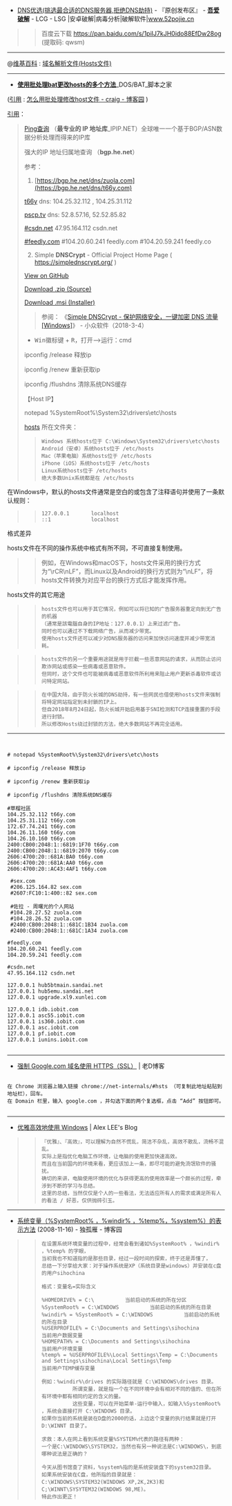 - [DNS优选(挑选最合适的DNS服务器,拒绝DNS劫持)](https://www.52pojie.cn/forum.php?mod=viewthread&tid=976081&ctid=1767) - 『原创发布区』 - [**吾爱破解**](https://www.52pojie.cn/) - LCG - LSG |安卓破解|病毒分析|破解软件|www.52pojie.cn  
>> 百度云下载 https://pan.baidu.com/s/1piIJ7kJH0ido88EfDw28og (提取码: qwsm)

-----------------------------

@<a href="https://zh.wikipedia.org/zh/" title="维基百科，自由的百科全书">维基百科</a>  :  <a href="https://zh.wikipedia.org/zh/Hosts%E6%96%87%E4%BB%B6" title="域名解析文件(Hosts文件) - 维基百科，自由的百科全书">域名解析文件(Hosts文件)</a> 

-----------------------------

- [**使用批处理bat更改hosts的多个方法**](https://www.jb51.net/article/51902.htm)_DOS/BAT_脚本之家

([引用](https://www.cnblogs.com/craig/archive/2011/05/09/2041433.html) : [怎么用批处理修改host文件 - craig - 博客园](https://www.cnblogs.com/craig/archive/2011/05/09/2041433.html) )

[引用](https://github.com/taoste/Hello-World/issues/2#issuecomment-374911469)：

> [Ping查询](https://www.ipip.net/ping.php) （**最专业的 IP 地址库**_IPIP.NET）全球唯一一个基于BGP/ASN数据分析处理而得来的IP库
> 
> 强大的IP 地址归属地查询 （**bgp.he.net**）
> 
> 参考：
> 
> 1. [https://bgp.he.net/dns/zuola.com](https://bgp.he.net/dns/t66y.com)
> 
> [t66y](https://bgp.he.net/dns/sex.com) dns: 104.25.32.112 , 104.25.31.112
> 
> [pscp.tv](https://bgp.he.net/dns/pscp.tv) dns:  52.8.57.16, 52.52.85.82 
> 
> [#csdn.net](https://bgp.he.net/dns/csdn.net)
> 47.95.164.112 csdn.net
>
> [#feedly.com](https://bgp.he.net/dns/feedly.com)
> #104.20.60.241 feedly.com 
> #104.20.59.241 feedly.co
>
> 2. Simple **DNSCrypt** - Official Project Home Page ( https://simplednscrypt.org/  )
> 
> [View on GitHub](https://github.com/bitbeans/SimpleDnsCrypt)
> 
> [Download .zip (Source)](https://github.com/bitbeans/SimpleDnsCrypt/zipball/master) 
> 
> [Download .msi (Installer)](https://github.com/bitbeans/SimpleDnsCrypt/releases/download/0.4.2/SimpleDNSCrypt.msi) 
> 
>> 参阅： 《[Simple DNSCrypt - 保护网络安全，一键加密 DNS 流量 [Windows]](https://www.appinn.com/simple-dnscrypt)》 - 小众软件（2018-3-4）
> - <kbd>Win徽标键</kbd> + <kbd>R</kbd>，打开-->运行：cmd
> 
> ipconfig /release 释放ip
> 
> ipconfig /renew 重新获取ip
> 
> ipconfig /flushdns 清除系统DNS缓存
> 
> 【Host IP】
> 
> notepad %SystemRoot%\System32\drivers\etc\hosts
> 
> <a href="https://zh.wikipedia.org/zh/Hosts%E6%96%87%E4%BB%B6" title="域名解析文件(Hosts文件) - 维基百科，自由的百科全书">hosts</a> 所在文件夹：
> 
> >     Windows 系统hosts位于 C:\Windows\System32\drivers\etc\hosts
> >     Android（安卓）系统hosts位于 /etc/hosts
> >     Mac（苹果电脑）系统hosts位于 /etc/hosts
> >     iPhone（iOS）系统hosts位于 /etc/hosts
> >     Linux系统hosts位于 /etc/hosts
> >     绝大多数Unix系统都是在 /etc/hosts

在Windows中，默认的hosts文件通常是空白的或包含了注释语句并使用了一条默认规则：

> >     127.0.0.1       localhost
> >     ::1             localhost

格式差异

hosts文件在不同的操作系统中格式有所不同，不可直接复制使用。

> >    例如，在Windows和macOS下，hosts文件采用的换行方式为“\rCR\nLF”，而Linux以及Android的换行方式则为“\nLF”，将hosts文件转换为对应平台的换行方式后才能发挥作用。

hosts文件的其它用途

> >     hosts文件也可以用于其它情况，例如可以将已知的广告服务器重定向到无广告的机器
> >     （通常是該電腦自身的IP地址：127.0.0.1）上来过滤广告。
> >     同时也可以通过不下载网络广告，从而减少带宽。
> >     使用hosts文件还可以减少对DNS服务器的访问来加快访问速度并减少带宽消耗。

> >     hosts文件的另一个重要用途就是用于拦截一些恶意网站的请求，从而防止访问欺诈网站或感染一些病毒或恶意软件。
> >     但同时，这个文件也可能被病毒或恶意软件所利用来阻止用户更新杀毒软件或访问特定网站。

> >     在中国大陆，由于防火长城的DNS劫持，有一些网民也借使用hosts文件来强制将特定网站指定到未封鎖的IP上。
> >     但自2018年8月24日起，防火长城开始启用基于SNI检测和TCP连接重置的手段进行封锁。
> >     所以修改Hosts绕过封锁的方法，绝大多数网站不再完全适用。

-----

<pre><code>

# notepad %SystemRoot%\System32\drivers\etc\hosts

# ipconfig /release 释放ip

# ipconfig /renew 重新获取ip

# ipconfig /flushdns 清除系统DNS缓存

#草榴社區
104.25.32.112 t66y.com
104.25.31.112 t66y.com
172.67.74.241 t66y.com
104.26.11.160 t66y.com
104.26.10.160 t66y.com
2400:CB00:2048:1::6819:1F70 t66y.com
2400:CB00:2048:1::6819:2070 t66y.com
2606:4700:20::681A:BA0 t66y.com
2606:4700:20::681A:AA0 t66y.com
2606:4700:20::AC43:4AF1 t66y.com
 
 #sex.com
 #206.125.164.82 sex.com
 #2607:FC10:1:400::82 sex.com
 
 #佐拉 - 周曙光的个人网站
 #104.28.27.52 zuola.com
 #104.28.26.52 zuola.com
 #2400:CB00:2048:1::681C:1B34 zuola.com
 #2400:CB00:2048:1::681C:1A34 zuola.com
 
#feedly.com
104.20.60.241 feedly.com
104.20.59.241 feedly.com

#csdn.net
47.95.164.112 csdn.net

127.0.0.1 hub5btmain.sandai.net
127.0.0.1 hub5emu.sandai.net
127.0.0.1 upgrade.xl9.xunlei.com

127.0.0.1 idb.iobit.com
127.0.0.1 asc55.iobit.com
127.0.0.1 is360.iobit.com
127.0.0.1 asc.iobit.com
127.0.0.1 pf.iobit.com
127.0.0.1 iunins.iobit.com

</code></pre>

-----

- [强制 Google.com 域名使用 HTTPS（SSL）](https://laod.cn/hosts/suggestions-for-google-hosts-https-ssl.html) | 老D博客
<pre><code>
在 Chrome 浏览器上输入链接 chrome://net-internals/#hsts （可复制此地址粘贴到地址栏），回车。
在 Domain 栏里，输入 google.com ，并勾选下面的两个复选框，点击 “Add” 按钮即可。
 </code></pre>
 
 -----
 
- [优雅高效地使用 Windows](http://saili.science/2016/10/17/windows-use/) | Alex LEE's Blog

> >     『优雅』、『高效』，可以理解为自然不慌乱，简洁不杂乱，高效不散乱，流畅不混乱。
> >     实际上是指优化电脑工作环境，让电脑的使用更加快速高效。
> >     而且在当前国内的环境来看，更应该加上一条，即尽可能的避免流氓软件的骚扰。
> >     确切的来讲，电脑使用环境的优化与获得更高的使用效率是一个颇长的过程，牵涉到不断的学习与总结。
> >     这里的总结，当然仅仅是个人的一些看法，无法适应所有人的需求或满足所有人的看法 / 好恶，仅供抛砖引玉。

-----

- [系统变量（%SystemRoot% ，%windir% ，%temp%，%system%）的表示方法](http://www.cnblogs.com/5tao/archive/2008/11/16/1334526.html) (2008-11-16) - 独孤雁 - 博客园

> >     在设置系统环境变量的过程中，经常会看到诸如%SystemRoot% ，%windir% ，%temp% 的字眼，
> >     当初我也不知道指的是那些目录，经过一段时间的探索，终于还是弄懂了，
> >     总结一下分享给大家：对于操作系统是XP（系统目录是windows）并安装在c盘的用户sihochina
> >     
> >     格式：变量名=实际含义 
> >      
> >     %HOMEDRIVE% = C:\          当前启动的系统的所在分区 
> >     %SystemRoot% = C:\WINDOWS          当前启动的系统的所在目录 
> >     %windir% = %SystemRoot% = C:\WINDOWS          当前启动的系统的所在目录 
> >     %USERPROFILE% = C:\Documents and Settings\sihochina          当前用户数据变量 
> >     %HOMEPATH% = C:\Documents and Settings\sihochina          当前用户环境变量 
> >     %temp% = %USERPROFILE%\Local Settings\Temp = C:\Documents and Settings\sihochina\Local Settings\Temp         
> >     当前用户TEMP缓存变量 
> >     
> >     例如：%windir%\drives 的实际路径就是 C:\WINDOWS\drives 目录。 
> >               所谓变量，就是指一个在不同环境中会有相对不同的值的、但在所有环境中都有相同约定的含义的量。 
> >               这些变量，可以在开始菜单-运行中输入，如输入%SystemRoot% ，系统会直接打开 C:\WINDOWS 目录。 
> >     如果你当前的系统是装在D盘的2000的话，上边这个变量的执行结果就是打开 D:\WINNT 目录了。 
> >     
> >     求救：本人在网上看到系统变量%SYSTEM%代表的路径有两种：
> >     一个是C:\WINDOWS\SYSTEM32，当然也有另一种说法是C:\WINDOWS\，到底哪种说法是正确的？
> >     
> >     今天从图书馆查了资料，%system%指的是系统安装盘下的system32目录。
> >     如果系统安装在C盘，他所指的目录就是：
> >     C:\WINDOWS\SYSTEM32(WINDOWS XP,2K,2K3)和C;\WINNT\SYSYTEM32(WINDOWS 98,ME)。
> >     特此作出更正！
